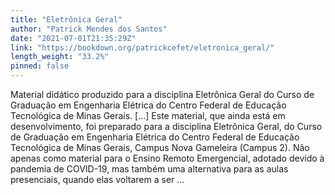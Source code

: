 ```yaml
---
title: "Eletrônica Geral"
author: "Patrick Mendes dos Santos"
date: "2021-07-01T21:35:29Z"
link: "https://bookdown.org/patrickcefet/eletronica_geral/"
length_weight: "33.2%"
pinned: false
---
```


Material didático produzido para a disciplina Eletrônica Geral do Curso de Graduação em Engenharia Elétrica do Centro Federal de Educação Tecnológica de Minas Gerais. [...] Este material, que ainda está em desenvolvimento, foi preparado para a disciplina Eletrônica Geral, do Curso de Graduação em Engenharia Elétrica do Centro Federal de Educação Tecnológica de Minas Gerais, Campus Nova Gameleira (Campus 2). Não apenas como material para o Ensino Remoto Emergencial, adotado devido à pandemia de COVID-19, mas também uma alternativa para as aulas presenciais, quando elas voltarem a ser ...
